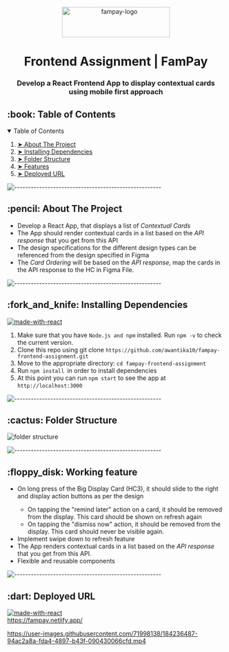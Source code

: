 <p align="center"> 
  <img src="https://cdn.sanity.io/images/gxmub2ol/production/df3f228be0d43806b2753f26408c62437833189b-962x323.png" alt="fampay-logo" width="250px" height="70px">
</p>
<h1 align="center"> Frontend Assignment | FamPay </h1>
<h3 align="center"> Develop a React Frontend App to display contextual cards using mobile first approach </h3>  

<!-- TABLE OF CONTENTS -->
<h2 id="table-of-contents"> :book: Table of Contents</h2>

<details open="open">
  <summary>Table of Contents</summary>
  <ol>
    <li><a href="#about-the-project"> ➤ About The Project</a></li>
    <li><a href="#prerequisites"> ➤ Installing Dependencies</a></li>
    <li><a href="#folder-structure"> ➤ Folder Structure</a></li>
    <li><a href="#feature"> ➤ Features</a></li>
    <li><a href="#deployed-url"> ➤ Deployed URL</a></li>
  </ol>
</details>

![-----------------------------------------------------](https://raw.githubusercontent.com/andreasbm/readme/master/assets/lines/rainbow.png)

<!-- ABOUT THE PROJECT -->
<h2 id="about-the-project"> :pencil: About The Project</h2>
<ul>
  <li>Develop a React App, that displays a list of <i>Contextual Cards</i></li>
  <li>The App should render contextual cards in a list based on the <i>API response</i> that you get from this API </li>
  <li>The design specifications for the different design types can be referenced from the design specified in Figma</li>
  <li>The <i>Card Ordering</i> will be based on the <i>API response</i>, map the cards in the API response to the HC in Figma File.</li>
  </ul>

![-----------------------------------------------------](https://raw.githubusercontent.com/andreasbm/readme/master/assets/lines/rainbow.png)

<!-- PREREQUISITES -->
<h2 id="prerequisites"> :fork_and_knife: Installing Dependencies</h2>

[![made-with-react](https://img.shields.io/badge/Made%20with%20-React-yellow)](https://reactjs.org/) <br>
1. Make sure that you have `Node.js and npm` installed. Run `npm -v` to check the current version.
2. Clone this repo using git clone `https://github.com/awantika10/fampay-frontend-assignment.git`
3. Move to the appropriate directory: `cd fampay-frontend-assignment`
4. Run `npm install `in order to install dependencies 
5. At this point you can run `npm start` to see the app at `http://localhost:3000`


![-----------------------------------------------------](https://raw.githubusercontent.com/andreasbm/readme/master/assets/lines/rainbow.png)

<!-- :paw_prints:-->
<!-- FOLDER STRUCTURE -->
<h2 id="folder-structure"> :cactus: Folder Structure</h2>

![folder structure](https://user-images.githubusercontent.com/71998138/184241490-bb2d67a3-454c-44fe-90fe-b477c3311d8f.png)


![-----------------------------------------------------](https://raw.githubusercontent.com/andreasbm/readme/master/assets/lines/rainbow.png)


<h2 id="feature"> :floppy_disk: Working feature</h2>
<ul>
  <li>On long press of the Big Display Card (HC3), it should slide to the right and display action buttons as per the design</li>
  <ul><li>On tapping the "remind later" action on a card, it should be removed from the display. This card should be shown on refresh again</li>
  <li>On tapping the "dismiss now" action, it should be removed from the display. This card should never be visible again. </li>
  </ul>
  <li>Implement swipe down to refresh feature</li>
  <li>The App renders contextual cards in a list based on the <i>API response</i> that you get from this API.
  <li>Flexible and reusable components</li>
  </ul>


![-----------------------------------------------------](https://raw.githubusercontent.com/andreasbm/readme/master/assets/lines/rainbow.png)


<h2 id="deployed-url"> :dart: Deployed URL</h2>

[![made-with-react](https://img.shields.io/badge/Deployed%20on%20%20-Netlify-yellowgreen)](https://fampay.netlify.app/) <br> 
https://fampay.netlify.app/

https://user-images.githubusercontent.com/71998138/184236487-94ac2a8a-fda4-4897-b43f-090430066cfd.mp4



